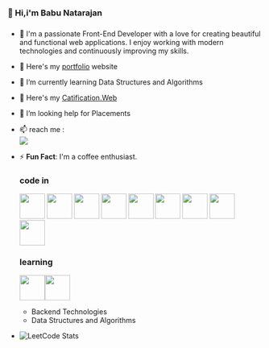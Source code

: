 ### 👋 Hi,i'm Babu Natarajan 
### 
- 💬 I'm a passionate Front-End Developer with a love for creating beautiful and functional web applications. I enjoy working with modern technologies and continuously improving my skills.
  
- 🔭 Here's my [portfolio](https://babucd.github.io/flexible-portfolio/) website                                               
- 🌱 I’m currently learning Data Structures and Algorithms 
- 👯 Here's my [Catification.Web](https://babucd.github.io/My-certification/)  
- 🤔 I’m looking help for Placements 
- 📫  reach me :
  <br> [<img src="https://img.shields.io/badge/LinkedIn-0077B5?style=for-the-badge&logo=linkedin&logoColor=white" />](https://www.linkedin.com/in/-babu-natarajan-43-/)
- ⚡ **Fun Fact**: I'm a coffee enthusiast.
  ### code in
  <img height="50" width="50" src="https://img.icons8.com/color/48/000000/python.png" /> <img height="50" width="50" src="https://img.icons8.com/color/48/000000/c-programming.png" /> <img height="50" width="50" src="https://img.icons8.com/color/48/000000/c-plus-plus-logo.png" /> <img height="50" width="50" src="https://img.icons8.com/color/48/000000/java-coffee-cup-logo.png" /> <img height="50" width="50" src="https://img.icons8.com/color/48/000000/html-5.png" /> <img height="50" width="50" src="https://img.icons8.com/color/48/000000/css3.png" />  <img height="50" width="50" src="https://img.icons8.com/color/48/000000/bootstrap.png" />
<img height="50" width="50" src="https://img.icons8.com/color/48/000000/javascript.png"/> <img height="50" width="50" src="https://img.icons8.com/color/48/000000/react-native.png"/>

  ### learning
  <img height="50" width="50" src="https://img.icons8.com/color/48/000000/mysql-logo.png"/><img height="50" width="50" src="https://img.icons8.com/color/48/000000/react-native.png"/>
  - Backend Technologies 
  - Data Structures and Algorithms 
 - ![LeetCode Stats](https://leetcard.jacoblin.cool/babu21?theme=dark&font=Noto%20Sans%20Hanifi%20Rohingya&ext=heatmap)
<!--
**Babucd/Babucd** is a ✨ _special_ ✨ repository because its `README.md` (this file) appears on your GitHub profile.

Here are some ideas to get you started:
![LeetCode Stats](https://leetcard.jacoblin.cool/babu21?theme=dark&font=Noto%20Sans%20Hanifi%20Rohingya&ext=heatmap)
- 🔭 I’m currently working on ...
- 🌱 I’m currently learning ...
- 👯 I’m looking to collaborate on ...
- 🤔 I’m looking for help with ...
- 💬 Ask me about ...
- 📫 How to reach me: ...
- 😄 Pronouns: ...
- ⚡ Fun fact: ...
-->
